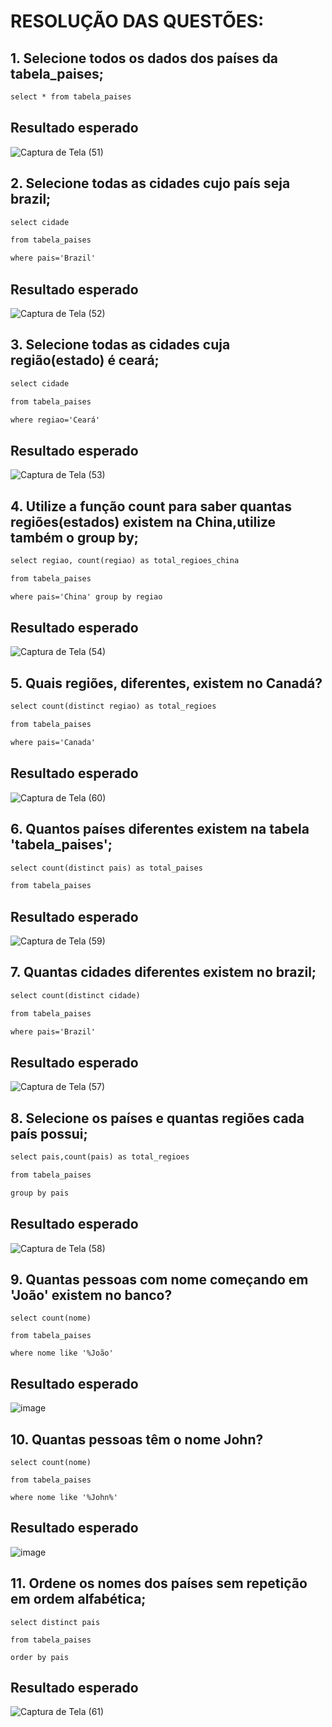 # RESOLUÇÃO DAS QUESTÕES:

## 1. Selecione todos os dados dos países da tabela_paises;
```1
select * from tabela_paises
```
## Resultado esperado
![Captura de Tela (51)](https://github.com/guxtavobandeira/atividade_III_bancopaises/assets/111713549/efccb8a7-ae56-4554-b8f6-b2f23e42bb4b)

## 2. Selecione todas as cidades cujo país seja brazil;
```2
select cidade

from tabela_paises

where pais='Brazil'
```
## Resultado esperado
![Captura de Tela (52)](https://github.com/guxtavobandeira/atividade_III_bancopaises/assets/111713549/392b05b2-311d-400b-ba1e-1958bc2819c2)


## 3. Selecione todas as cidades cuja região(estado) é ceará;
```3
select cidade

from tabela_paises

where regiao='Ceará'
```
## Resultado esperado
![Captura de Tela (53)](https://github.com/guxtavobandeira/atividade_III_bancopaises/assets/111713549/aeccc82d-8809-44ba-8d62-d57f395359ca)

## 4. Utilize a função count para saber quantas regiões(estados) existem na China,utilize também o group by;
```4
select regiao, count(regiao) as total_regioes_china

from tabela_paises

where pais='China' group by regiao
```
## Resultado esperado
![Captura de Tela (54)](https://github.com/guxtavobandeira/atividade_III_bancopaises/assets/111713549/c4a4e63b-a7a0-4903-b956-e73d8107e076)

## 5. Quais regiões, diferentes, existem no Canadá?
```5
select count(distinct regiao) as total_regioes

from tabela_paises

where pais='Canada'
```
## Resultado esperado
![Captura de Tela (60)](https://github.com/guxtavobandeira/atividade_III_bancopaises/assets/111713549/9d2f4b63-ccde-4931-8eac-97e380bb8784)


## 6. Quantos países diferentes existem na tabela 'tabela_paises';
```6
select count(distinct pais) as total_paises

from tabela_paises
```
## Resultado esperado
![Captura de Tela (59)](https://github.com/guxtavobandeira/atividade_III_bancopaises/assets/111713549/dd5f9b88-3b43-4407-9147-ec4c866cfb7c)


## 7. Quantas cidades diferentes existem no brazil;
```7
select count(distinct cidade)

from tabela_paises

where pais='Brazil'
```
## Resultado esperado
![Captura de Tela (57)](https://github.com/guxtavobandeira/atividade_III_bancopaises/assets/111713549/21497847-6102-44f3-8d4b-8822249a9074)

## 8. Selecione os países e quantas regiões cada país possui;
```8
select pais,count(pais) as total_regioes

from tabela_paises

group by pais
```
## Resultado esperado
![Captura de Tela (58)](https://github.com/guxtavobandeira/atividade_III_bancopaises/assets/111713549/acb2437f-2ce5-49aa-b42c-90fdd98a8282)

## 9. Quantas pessoas com nome começando em 'João' existem no banco?
```9
select count(nome) 

from tabela_paises 

where nome like '%João'
```

## Resultado esperado
![image](https://github.com/guxtavobandeira/atividade_III_bancopaises/assets/111713549/3e8dc178-7df8-4f6a-967b-2df84ee6f0e2)


## 10. Quantas pessoas têm o nome John?
```10
select count(nome) 

from tabela_paises 

where nome like '%John%'
```

## Resultado esperado
![image](https://github.com/guxtavobandeira/atividade_III_bancopaises/assets/111713549/418bef7e-68aa-49ec-bfb4-99f52535b6dc)


## 11. Ordene os nomes dos países sem repetição em ordem alfabética;
```11
select distinct pais

from tabela_paises

order by pais
```
## Resultado esperado
![Captura de Tela (61)](https://github.com/guxtavobandeira/atividade_III_bancopaises/assets/111713549/3b0fa802-8966-4d01-8a31-2dfd68c27b2b)













